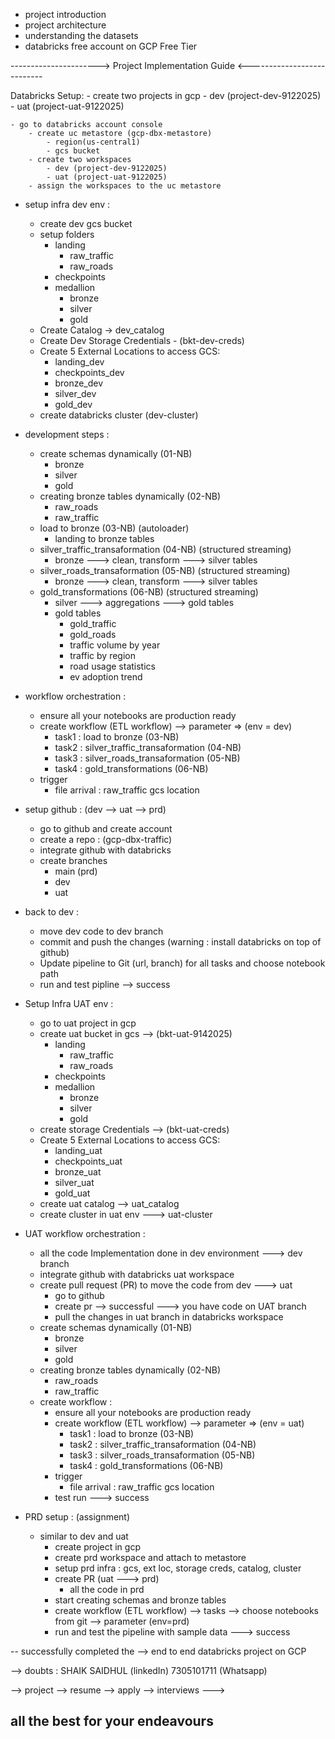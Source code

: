 - project introduction
- project architecture
- understanding the datasets
- databricks free account on GCP Free Tier

----------------------> Project Implementation Guide <---------------------------

Databricks Setup:
	- create two projects in gcp 
		- dev (project-dev-9122025)
		- uat (project-uat-9122025)
		
	- go to databricks account console
		- create uc metastore (gcp-dbx-metastore)
			- region(us-central1)
			- gcs bucket
		- create two workspaces
			- dev (project-dev-9122025)
			- uat (project-uat-9122025)
		- assign the workspaces to the uc metastore
		
- setup infra dev env :
	- create dev gcs bucket 
	- setup folders
		- landing
			- raw_traffic
			- raw_roads
		- checkpoints
		- medallion
			- bronze
			- silver
			- gold
	- Create Catalog → dev_catalog
	- Create Dev Storage Credentials - (bkt-dev-creds)
	- Create 5 External Locations to access GCS:
		- landing_dev
		- checkpoints_dev
		- bronze_dev
		- silver_dev
		- gold_dev
	- create databricks cluster (dev-cluster)
	
- development steps :
	- create schemas dynamically (01-NB)
		- bronze 
		- silver 
		- gold
	- creating bronze tables dynamically (02-NB)
		- raw_roads
		- raw_traffic
	- load to bronze (03-NB) (autoloader)
		- landing to bronze tables
	- silver_traffic_transaformation (04-NB) (structured streaming)
		- bronze ---> clean, transform ---> silver tables
	- silver_roads_transaformation (05-NB) (structured streaming)
		- bronze ---> clean, transform ---> silver tables
	- gold_transformations (06-NB) (structured streaming)
		- silver ---> aggregations ---> gold tables 
		- gold tables 
			- gold_traffic
			- gold_roads
			- traffic volume by year 
			- traffic by region 
			- road usage statistics
			- ev adoption trend

- workflow orchestration :
	- ensure all your notebooks are production ready
	- create workflow (ETL workflow) --> parameter => (env = dev)
		- task1 : load to bronze (03-NB)
		- task2 : silver_traffic_transaformation (04-NB)
		- task3 : silver_roads_transaformation (05-NB)
		- task4 : gold_transformations (06-NB)
	- trigger
		- file arrival : raw_traffic gcs location 
		
- setup github : (dev --> uat --> prd)
	- go to github and create account 
	- create a repo : (gcp-dbx-traffic)
	- integrate github with databricks 
	- create branches 
		- main (prd)
		- dev 
		- uat
	
- back to dev :
	- move dev code to dev branch 
	- commit and push the changes (warning : install databricks on top of github)
	- Update pipeline to Git (url, branch) for all tasks and choose notebook path
	- run and test pipline --> success
	
- Setup Infra UAT env :
	- go to uat project in gcp
	- create uat bucket in gcs --> (bkt-uat-9142025)
		- landing 
			- raw_traffic
			- raw_roads
		- checkpoints
		- medallion
			- bronze
			- silver
			- gold
	- create storage Credentials --> (bkt-uat-creds)
	- Create 5 External Locations to access GCS:
		- landing_uat
		- checkpoints_uat
		- bronze_uat
		- silver_uat
		- gold_uat
	- create uat catalog --> uat_catalog
	- create cluster in uat env ---> uat-cluster
	
- UAT workflow orchestration :
	- all the code Implementation done in dev environment ---> dev branch 
	- integrate github with databricks uat workspace
	- create pull request (PR) to move the code from dev ---> uat 
		- go to github 
		- create pr --> successful ---> you have code on UAT branch
		- pull the changes in uat branch in databricks workspace
	- create schemas dynamically (01-NB)
		- bronze 
		- silver 
		- gold
	- creating bronze tables dynamically (02-NB)
		- raw_roads
		- raw_traffic
	- create workflow :
		- ensure all your notebooks are production ready
		- create workflow (ETL workflow) --> parameter => (env = uat)
			- task1 : load to bronze (03-NB)
			- task2 : silver_traffic_transaformation (04-NB)
			- task3 : silver_roads_transaformation (05-NB)
			- task4 : gold_transformations (06-NB)
		- trigger
			- file arrival : raw_traffic gcs location 
		- test run ---> success
		
- PRD setup : (assignment)
	- similar to dev and uat 
		- create project in gcp 
		- create prd workspace and attach to metastore
		- setup prd infra : gcs, ext loc, storage creds, catalog, cluster
		- create PR (uat ---> prd)
			- all the code in prd 
		- start creating schemas and bronze tables 
		- create workflow (ETL workflow)
			--> tasks --> choose notebooks from git --> parameter (env=prd)
		- run and test the pipeline with sample data 
		---> success
		
-- successfully completed the --> end to end databricks project on GCP

--> doubts : 
	SHAIK SAIDHUL (linkedIn)
	7305101711 (Whatsapp)

--> project --> resume --> apply --> interviews ---> 

## all the best for your endeavours
